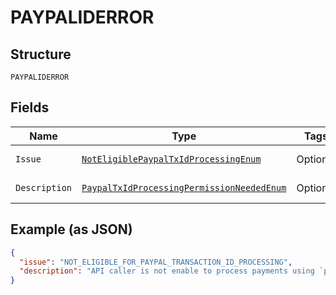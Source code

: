 
# PAYPALIDERROR

## Structure

`PAYPALIDERROR`

## Fields

| Name | Type | Tags | Description | Getter | Setter |
|  --- | --- | --- | --- | --- | --- |
| `Issue` | [`NotEligiblePaypalTxIdProcessingEnum`](../../doc/models/not-eligible-paypal-tx-id-processing-enum.md) | Optional | - | NotEligiblePaypalTxIdProcessingEnum getIssue() | setIssue(NotEligiblePaypalTxIdProcessingEnum issue) |
| `Description` | [`PaypalTxIdProcessingPermissionNeededEnum`](../../doc/models/paypal-tx-id-processing-permission-needed-enum.md) | Optional | - | PaypalTxIdProcessingPermissionNeededEnum getDescription() | setDescription(PaypalTxIdProcessingPermissionNeededEnum description) |

## Example (as JSON)

```json
{
  "issue": "NOT_ELIGIBLE_FOR_PAYPAL_TRANSACTION_ID_PROCESSING",
  "description": "API caller is not enable to process payments using `paypal_transaction_id`. Please contact customer support to request permissions to process transactions with PayPal transaction ID."
}
```

